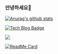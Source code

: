 ### 안녕하세요👋
<!-- 아이콘 표기: &show_icons=true
   숨기기: &hide=contribs,prs,stars ...
-->
   
[![Anurag's github stats](https://github-readme-stats.vercel.app/api?username=parkjye&theme=buefy&show_icons=true&hide=stars)](https://github.com/anuraghazra/github-readme-stats)   

<!-- Badge -->
[![Tech Blog Badge](http://img.shields.io/badge/-Tech%20blog-black?style=flat-square&logo=github&link=https://parkjye.github.io/)](https://parkjye.github.io/)

<!-- HITS (https://hits.seeyoufarm.com) -->
<a href="https://hits.seeyoufarm.com"><img src="https://hits.seeyoufarm.com/api/count/incr/badge.svg?url=https%3A%2F%2Fgithub.com%2Fparkjye&count_bg=%23944DFF&title_bg=%23555555&icon=&icon_color=%23E7E7E7&title=HITS&edge_flat=true"/></a>

[![ReadMe Card](https://github-readme-stats.vercel.app/api/pin/?username=parkjye&repo=github-readme-stats)](https://github.com/parkjye/github-readme-stats)

